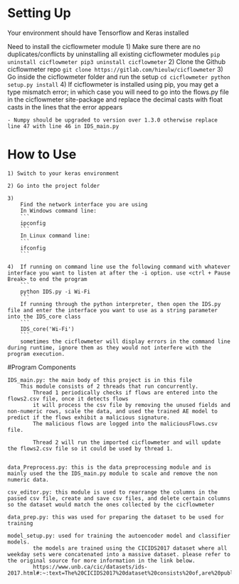 # Setting Up
Your environment should have Tensorflow and Keras installed

Need to install the cicflowmeter module 
	1) Make sure there are no duplicates/conflicts by uninstalling all existing cicflowmeter modules
			```
			pip uninstall cicflowmeter
			pip3 uninstall cicflowmeter
			```
	2) Clone the Github cicflowmeter repo
			```
			git clone https://gitlab.com/hieulw/cicflowmeter
			```
	3) Go inside the cicflowmeter folder and run the setup 
			```
			cd cicflowmeter
			python setup.py install
			```
	4) If cicflowmeter is installed using pip, you may get a type mismatch error; in which case you will need to go into the flows.py file in the cicflowmeter 	site-package and replace the decimal casts with float casts in the lines that the error appears 
	
	- Numpy should be upgraded to version over 1.3.0 otherwise replace line 47 with line 46 in IDS_main.py
	
	

# How to Use
	1) Switch to your keras environment
	
	2) Go into the project folder
	
	3) 
		Find the network interface you are using
		In Windows command line:
		```
		ipconfig
		```
		In Linux command line:
		```
		ifconfig
		```
		
	4)	If running on command line use the following command with whatever interface you want to listen at after the -i option. use <ctrl + Pause Break> to end the program
		```
		python IDS.py -i Wi-Fi
		```
		If running through the python interpreter, then open the IDS.py file and enter the interface you want to use as a string parameter into the IDS_core class
		```
		IDS_core('Wi-Fi')
		```
		sometimes the cicflowmeter will display errors in the command line during runtime, ignore them as they would not interfere with the program execution.
		
#Program Components

	IDS_main.py: the main body of this project is in this file
		This module consists of 2 threads that run concurrently. 
			Thread 1 periodically checks if flows are entered into the flows2.csv file, once it detects flows 
			it will process the csv file by removing the unused fields and non-numeric rows, scale the data, and used the trained AE model to predict if the flows exhibit a malicious signature. 
			The malicious flows are logged into the maliciousFlows.csv file.

			Thread 2 will run the imported cicflowmeter and will update the flows2.csv file so it could be used by thread 1.  
			
			
	data_Preprocess.py: this is the data preprocessing module and is mainly used the the IDS_main.py module to scale and remove the non numeric data. 
	
	csv_editor.py: this module is used to rearrange the columns in the passed csv file, create and save csv files, and delete certain columns so the dataset would match the ones collected by the cicflowmeter
	
	data_prep.py: this was used for preparing the dataset to be used for training
	
	model_setup.py: used for training the autoencoder model and classifier models.
			the models are trained using the CICIDS2017 dataset where all weekday sets were concatenated into a massive dataset. please refer to the original source for more information in the link below.
			https://www.unb.ca/cic/datasets/ids-2017.html#:~:text=The%20CICIDS2017%20dataset%20consists%20of,are%20publicly%20available%20for%20researchers.
	
	
	
